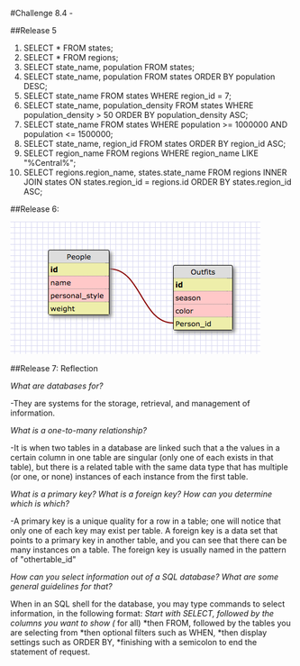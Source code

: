 #Challenge 8.4 -

##Release 5

1) SELECT * FROM states;
2) SELECT * FROM regions;
3) SELECT state_name, population FROM states;
4) SELECT state_name, population FROM states ORDER BY population DESC;
5) SELECT state_name FROM states WHERE region_id = 7;
6) SELECT state_name, population_density FROM states WHERE population_density > 50 ORDER BY population_density ASC;
7) SELECT state_name FROM states WHERE population >= 1000000 AND population <= 1500000;
8) SELECT state_name, region_id FROM states ORDER BY region_id ASC;
9) SELECT region_name FROM regions WHERE region_name LIKE "%Central%";
10) SELECT regions.region_name, states.state_name FROM regions INNER JOIN states ON states.region_id = regions.id ORDER BY states.region_id ASC;

##Release 6:

![A very useful schema](Outfit_schema.png)

##Release 7: Reflection

*What are databases for?*

-They are systems for the storage, retrieval, and management of information.

*What is a one-to-many relationship?*

-It is when two tables in a database are linked such that a the values in a certain column in one table are singular (only one of each exists in that table), but there is a related table with the same data type that has multiple (or one, or none) instances of each instance from the first table.

*What is a primary key? What is a foreign key? How can you determine which is which?*

-A primary key is a unique quality for a row in a table; one will notice that only one of each key may exist per table. A foreign key is a data set that points to a primary key in another table, and you can see that there can be many instances on a table. The foreign key is usually named in the pattern of "othertable_id"

*How can you select information out of a SQL database? What are some general guidelines for that?*

When in an SQL shell for the database, you may type commands to select information, in the following format:
*Start with SELECT, followed by the columns you want to show (* for all)
*then FROM, followed by the tables you are selecting from
*then optional filters such as WHEN,
*then display settings such as ORDER BY,
*finishing with a semicolon to end the statement of request.